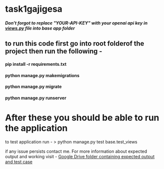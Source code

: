 # task1gajigesa
<h5> Don't forgot to replace "YOUR-API-KEY" with your openai api key in <u>views.py</u> file into base app folder <h2>

to run this code first go into root folderof the project 
then run the following - 
<h4> pip install -r requirements.txt</h4>
<h4>python manage.py makemigrations</h4>
  <h4>python manage.py migrate</h4>
    <h4>python manage.py runserver</h4>
      
# After these you should be able to run the application
   <p>to test application run - > python manage.py test base.test_views</p>
   if any issue persists contact me.
For more information about expected output and working visit - <a href="https://drive.google.com/drive/folders/18w0DVCmQjuOUTs2mrH2Kt6cOnGSp-kAY?usp=sharing">Google Drive folder containing expected output and test case</a>
